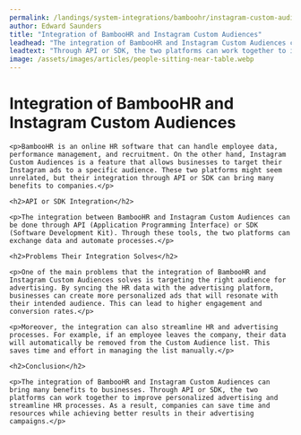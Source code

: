 ```yaml
---
permalink: /landings/system-integrations/bamboohr/instagram-custom-audiences
author: Edward Saunders
title: "Integration of BambooHR and Instagram Custom Audiences"
leadhead: "The integration of BambooHR and Instagram Custom Audiences can bring many benefits to businesses"
leadtext: "Through API or SDK, the two platforms can work together to improve personalized advertising and streamline HR processes. As a result, companies can save time and resources while achieving better results in their advertising campaigns."
image: /assets/images/articles/people-sitting-near-table.webp
---
```

<div class="arttext">	<h1>Integration of BambooHR and Instagram Custom Audiences</h1>

	<p>BambooHR is an online HR software that can handle employee data, performance management, and recruitment. On the other hand, Instagram Custom Audiences is a feature that allows businesses to target their Instagram ads to a specific audience. These two platforms might seem unrelated, but their integration through API or SDK can bring many benefits to companies.</p>

	<h2>API or SDK Integration</h2>

	<p>The integration between BambooHR and Instagram Custom Audiences can be done through API (Application Programming Interface) or SDK (Software Development Kit). Through these tools, the two platforms can exchange data and automate processes.</p>

	<h2>Problems Their Integration Solves</h2>

	<p>One of the main problems that the integration of BambooHR and Instagram Custom Audiences solves is targeting the right audience for advertising. By syncing the HR data with the advertising platform, businesses can create more personalized ads that will resonate with their intended audience. This can lead to higher engagement and conversion rates.</p>

	<p>Moreover, the integration can also streamline HR and advertising processes. For example, if an employee leaves the company, their data will automatically be removed from the Custom Audience list. This saves time and effort in managing the list manually.</p>

	<h2>Conclusion</h2>

	<p>The integration of BambooHR and Instagram Custom Audiences can bring many benefits to businesses. Through API or SDK, the two platforms can work together to improve personalized advertising and streamline HR processes. As a result, companies can save time and resources while achieving better results in their advertising campaigns.</p>
</div>